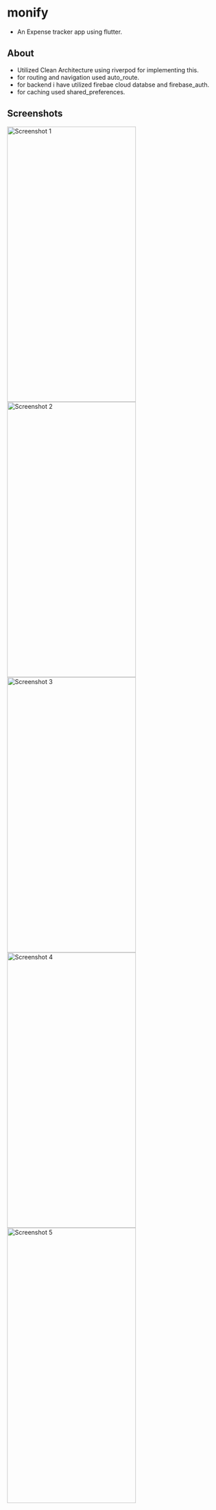 # monify
- An Expense tracker app using flutter.
## About 
- Utilized Clean Architecture using riverpod for implementing this.
- for routing and navigation used auto_route.
- for backend i have utilized firebae cloud databse and firebase_auth.
- for caching used shared_preferences.

## Screenshots
<img src="https://github.com/iamthejafar/monify/assets/109048758/78575df6-7969-4576-9c6b-5a94d1a259bd" alt="Screenshot 1" height="640px" width="300px">
<img src="https://github.com/iamthejafar/monify/assets/109048758/a6e2c06c-46d0-4bba-ab7a-3b54cf7ae7e2" alt="Screenshot 2" height="640px" width="300px">
<img src="https://github.com/iamthejafar/monify/assets/109048758/3efb4338-f2e8-4805-bf6c-b07d3c3b8b89" alt="Screenshot 3" height="640px" width="300px">
<img src="https://github.com/iamthejafar/monify/assets/109048758/9a235eef-df3d-4499-aacb-4f7e0b8aa09b" alt="Screenshot 4" height="640px" width="300px">
<img src="https://github.com/iamthejafar/monify/assets/109048758/153f4607-5013-41b0-8983-551e106d18c1" alt="Screenshot 5" height="640px" width="300px">

